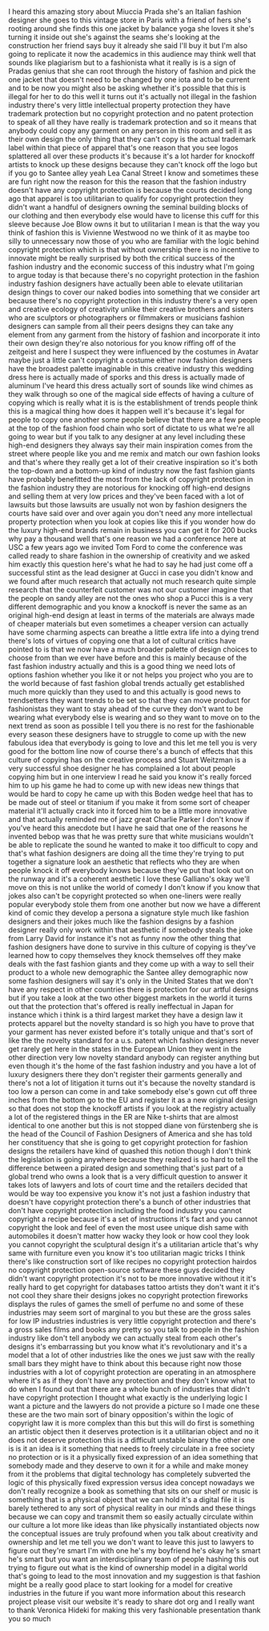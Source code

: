 
I heard this amazing story about Miuccia
Prada she&#39;s an Italian fashion designer
she goes to this vintage store in Paris
with a friend of hers she&#39;s rooting
around she finds this one jacket by
balance yoga she loves it
she&#39;s turning it inside out she&#39;s
against the seams she&#39;s looking at the
construction her friend says buy it
already she said I&#39;ll buy it but I&#39;m
also going to replicate it now the
academics in this audience may think
well that sounds like plagiarism but to
a fashionista what it really is is a
sign of Pradas genius that she can root
through the history of fashion and pick
the one jacket that doesn&#39;t need to be
changed by one iota and to be current
and to be now you might also be asking
whether it&#39;s possible that this is
illegal for her to do this well it turns
out it&#39;s actually not illegal in the
fashion industry there&#39;s very little
intellectual property protection they
have trademark protection but no
copyright protection and no patent
protection to speak of all they have
really is trademark protection and so it
means that anybody could copy any
garment on any person in this room and
sell it as their own design the only
thing that they can&#39;t copy is the actual
trademark label within that piece of
apparel that&#39;s one reason that you see
logos splattered all over these products
it&#39;s because it&#39;s a lot harder for
knockoff artists to knock up these
designs because they can&#39;t knock off the
logo but if you go to Santee alley yeah
Lea
Canal Street I know and sometimes these
are fun right now the reason for this
the reason that the fashion industry
doesn&#39;t have any copyright protection is
because the courts decided long ago that
apparel is too utilitarian to qualify
for copyright protection they didn&#39;t
want a handful of designers owning the
seminal building blocks of our clothing
and then everybody else would have to
license this cuff for this sleeve
because Joe Blow owns it but to
utilitarian I mean is that the way you
think of fashion this is Vivienne
Westwood no we think of it as maybe too
silly to unnecessary now those of you
who are familiar with the logic behind
copyright protection which is that
without ownership there is no incentive
to innovate might be really surprised by
both the critical success of the fashion
industry and the economic success of
this industry what I&#39;m going to argue
today is that because there&#39;s no
copyright protection in the fashion
industry fashion designers have actually
been able to elevate utilitarian design
things to cover our naked bodies into
something that we consider art because
there&#39;s no copyright protection in this
industry there&#39;s a very open and
creative ecology of creativity unlike
their creative brothers and sisters who
are sculptors or photographers or
filmmakers or musicians fashion
designers can sample from all their
peers designs they can take any element
from any garment from the history of
fashion and incorporate it into their
own design they&#39;re also notorious for
you know riffing off of the zeitgeist
and here I suspect they were influenced
by the costumes in Avatar maybe just a
little can&#39;t copyright a costume either
now fashion designers have the broadest
palette imaginable in this creative
industry this wedding dress here is
actually made of sporks and this dress
is actually made of aluminum I&#39;ve heard
this dress actually sort of sounds like
wind chimes as they walk through so one
of the magical side effects of having a
culture of copying which is really what
it is
is the establishment of trends people
think this is a magical thing how does
it happen well it&#39;s because it&#39;s legal
for people to copy one another some
people believe that there are a few
people at the top of the fashion food
chain who sort of dictate to us what
we&#39;re all going to wear but if you talk
to any designer at any level including
these high-end designers they always say
their main inspiration comes from the
street where people like you and me
remix and match our own fashion looks
and that&#39;s where they really get a lot
of their creative inspiration so it&#39;s
both the top-down and a bottom-up kind
of industry now the fast fashion giants
have probably benefitted the most from
the lack of copyright protection in the
fashion industry they are notorious for
knocking off high-end designs and
selling them at very low prices and
they&#39;ve been faced with a lot of
lawsuits but those lawsuits are usually
not won by fashion designers the courts
have said over and over again you don&#39;t
need any more intellectual property
protection when you look at copies like
this if you wonder how do the luxury
high-end brands remain in business you
can get it for 200 bucks why pay a
thousand well that&#39;s one reason we had a
conference here at USC a few years ago
we invited Tom Ford to come the
conference was called ready to share
fashion in the ownership of creativity
and we asked him exactly this question
here&#39;s what he had to say he had just
come off a successful stint as the lead
designer at Gucci in case you didn&#39;t
know and we found after much research
that actually not much research quite
simple research that the counterfeit
customer was not our customer imagine
that the people on sandy alley are not
the ones who shop a Pucci
this is a very different demographic and
you know a knockoff is never the same as
an original high-end design at least in
terms of the materials are always made
of cheaper materials but even sometimes
a cheaper version can actually have some
charming aspects can breathe a little
extra life into a dying trend there&#39;s
lots of virtues of copying one that a
lot of cultural critics have pointed to
is that we now have a much broader
palette of design choices to choose from
than we ever have before and this is
mainly because of the fast fashion
industry actually and this is a good
thing we need lots of options fashion
whether you like it or not helps you
project who you are to the world because
of fast fashion global trends actually
get established much more quickly than
they used to and this actually is good
news to trendsetters they want trends to
be set so that they can move product for
fashionistas they want to stay ahead of
the curve they don&#39;t want to be wearing
what everybody else is wearing and so
they want to move on to the next trend
as soon as possible I tell you there is
no rest for the fashionable every season
these designers have to struggle to come
up with the new fabulous idea that
everybody is going to love and this let
me tell you is very good for the bottom
line now of course there&#39;s a bunch of
effects that this culture of copying has
on the creative process and Stuart
Weitzman is a very successful shoe
designer he has complained a lot about
people copying him but in one interview
I read he said you know it&#39;s really
forced him to up his game he had to come
up with new ideas new things that would
be hard to copy he came up with this
Boden wedge heel that has to be made out
of steel or titanium if you make it from
some sort of cheaper material it&#39;ll
actually crack into it forced him to be
a little more innovative and that
actually reminded me of jazz great
Charlie Parker
I don&#39;t know if you&#39;ve heard this
anecdote but I have he said that one of
the reasons he invented bebop was that
he was pretty sure that white musicians
wouldn&#39;t be able to replicate the sound
he wanted to make it too difficult to
copy and that&#39;s what fashion designers
are doing all the time they&#39;re trying to
put together a signature look an
aesthetic that reflects who they are
when people knock it off everybody knows
because they&#39;ve put that look out on the
runway and it&#39;s a coherent aesthetic
I love these Galliano&#39;s okay we&#39;ll move
on this is not unlike the world of
comedy I don&#39;t know if you know that
jokes also can&#39;t be copyright protected
so when one-liners were really popular
everybody stole them from one another
but now we have a different kind of
comic they develop a persona a signature
style much like fashion designers and
their jokes much like the fashion
designs by a fashion designer really
only work within that aesthetic if
somebody steals the joke from Larry
David for instance it&#39;s not as funny now
the other thing that fashion designers
have done to survive in this culture of
copying is they&#39;ve learned how to copy
themselves they knock themselves off
they make deals with the fast fashion
giants and they come up with a way to
sell their product to a whole new
demographic the Santee alley demographic
now some fashion designers will say it&#39;s
only in the United States that we don&#39;t
have any respect in other countries
there is protection for our artful
designs but if you take a look at the
two other biggest markets in the world
it turns out that the protection that&#39;s
offered is really ineffectual in Japan
for instance which i think is a third
largest market they have a design law
it protects apparel but the novelty
standard is so high you have to prove
that your garment has never existed
before it&#39;s totally unique and that&#39;s
sort of like the the novelty standard
for a u.s. patent which fashion
designers never get rarely get here in
the states in the European Union they
went in the other direction very low
novelty standard anybody can register
anything
but even though it&#39;s the home of the
fast fashion industry and you have a lot
of luxury designers there they don&#39;t
register their garments generally and
there&#39;s not a lot of litigation it turns
out it&#39;s because the novelty standard is
too low a person can come in and take
somebody else&#39;s gown cut off three
inches from the bottom go to the EU and
register it as a new original design so
that does not stop the knockoff artists
if you look at the registry actually a
lot of the registered things in the ER
are Nike t-shirts that are almost
identical to one another but this is not
stopped diane von fürstenberg she is
the head of the Council of Fashion
Designers of America and she has told
her constituency that she is going to
get copyright protection for fashion
designs the retailers have kind of
quashed this notion though I don&#39;t think
the legislation is going anywhere
because they realized is so hard to tell
the difference between a pirated design
and something that&#39;s just part of a
global trend who owns a look that is a
very difficult question to answer it
takes lots of lawyers and lots of court
time and the retailers decided that
would be way too expensive you know it&#39;s
not just a fashion industry that doesn&#39;t
have copyright protection there&#39;s a
bunch of other industries that don&#39;t
have copyright protection including the
food industry you cannot copyright a
recipe because it&#39;s a set of
instructions it&#39;s fact
and you cannot copyright the look and
feel of even the most usee unique dish
same with automobiles it doesn&#39;t matter
how wacky they look or how cool they
look you cannot copyright the sculptural
design
it&#39;s a utilitarian article that&#39;s why
same with furniture even you know it&#39;s
too utilitarian magic tricks I think
there&#39;s like construction sort of like
recipes no copyright protection hairdos
no copyright protection open-source
software these guys decided they didn&#39;t
want copyright protection it&#39;s not to be
more innovative without it it&#39;s really
hard to get copyright for databases
tattoo artists they don&#39;t want it it&#39;s
not cool
they share their designs
jokes no copyright protection fireworks
displays the rules of games the smell of
perfume no and some of these industries
may seem sort of marginal to you but
these are the gross sales for low IP
industries industries is very little
copyright protection and there&#39;s a gross
sales films and books any pretty
so you talk to people in the fashion
industry like don&#39;t tell anybody we can
actually steal from each other&#39;s designs
it&#39;s embarrassing but you know what it&#39;s
revolutionary and it&#39;s a model that a
lot of other industries like the ones we
just saw with the really small bars they
might have to think about this because
right now those industries with a lot of
copyright protection are operating in an
atmosphere where it&#39;s as if they don&#39;t
have any protection and they don&#39;t know
what to do when I found out that there
are a whole bunch of industries that
didn&#39;t have copyright protection I
thought what exactly is the underlying
logic I want a picture and the lawyers
do not provide a picture so I made one
these these are the two main sort of
binary opposition&#39;s within the logic of
copyright law it is more complex than
this but this will do first is something
an artistic object then it deserves
protection is it a utilitarian object
and no it does not deserve protection
this is a difficult unstable binary the
other one is is it an idea is it
something that needs to freely circulate
in a free society no protection or is it
a physically fixed expression of an idea
something that somebody made and they
deserve to own it for a while and make
money from it the problems that digital
technology has completely subverted the
logic of this physically fixed
expression versus idea concept nowadays
we don&#39;t really recognize a book as
something that sits on our shelf or
music is something that is a physical
object that we can hold it&#39;s a digital
file it is barely tethered to any sort
of physical reality in our minds and
these things because we can copy and
transmit them so easily actually
circulate within our culture a lot more
like ideas than like physically
instantiated objects now the conceptual
issues are truly profound when you talk
about creativity and ownership and let
me tell you we don&#39;t want to leave this
just to lawyers to figure out they&#39;re
smart I&#39;m with one he&#39;s my boyfriend
he&#39;s okay
he&#39;s smart he&#39;s smart but you want an
interdisciplinary team of people hashing
this out trying to figure out what is
the kind of ownership model in a digital
world that&#39;s going to lead to the most
innovation and my suggestion is that
fashion might be a really good place to
start looking for a model for creative
industries in the future if you want
more information about this research
project please visit our website it&#39;s
ready to share dot org and I really want
to thank Veronica Hideki for making this
very fashionable presentation thank you
so much

